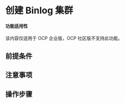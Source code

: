 # 创建 Binlog 集群

<main id="notice" type='notice'>
<h4>功能适用性</h4>
<p>该内容仅适用于 OCP 企业版，OCP 社区版不支持此功能。</p>
</main>


## 前提条件

## 注意事项

## 操作步骤
